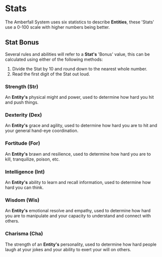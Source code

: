 # Stats

The Amberfall System uses six statistics to describe **Entities**, these 'Stats' use a 0-100 scale with higher numbers being better.

## Stat Bonus

Several rules and abilities will refer to a **Stat's** 'Bonus' value, this can be calculated using either of the following methods:

1. Divide the Stat by 10 and round down to the nearest whole number.
2. Read the first digit of the Stat out loud.

### Strength (Str)

An **Entity's** physical might and power, used to determine how hard you hit and push things.

### Dexterity (Dex)

An **Entity's** grace and agility, used to determine how hard you are to hit and your general hand-eye coordination.

### Fortitude (For)

An **Entity's** brawn and resilience, used to determine how hard you are to kill, tranquilize, poison, etc.

### Intelligence (Int)

An **Entity's** ability to learn and recall information, used to determine how hard you can think.

### Wisdom (Wis)

An **Entity's** emotional resolve and empathy, used to determine how hard you are to manipulate and your capacity to understand and connect with others.

### Charisma (Cha)

The strength of an **Entity's** personality, used to determine how hard people laugh at your jokes and your ability to exert your will on others.

